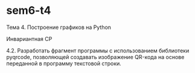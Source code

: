 # sem6-t4
Тема 4. Построение графиков на Python

Инвариантная СР

4.2. Разработать фрагмент программы с использованием библиотеки pyqrcode, позволяющей создавать изображение QR-кода на основе переданной в программу текстовой строки.

![]()
